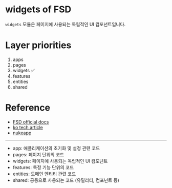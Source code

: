 # widgets of FSD

`widgets` 모듈은 페이지에 사용되는 독립적인 UI 컴포넌트입니다.

# Layer priorities

1. apps
2. pages
3. widgets ✅
4. features
5. entities
6. shared

# Reference

- [FSD official docs](https://feature-sliced.design/docs)
- [ko tech article](https://emewjin.github.io/feature-sliced-design/)
- [nukeapp](https://github.com/noveogroup-amorgunov/nukeapp)

---

- app: 애플리케이션의 초기화 및 설정 관련 코드
- pages: 페이지 단위의 코드
- widgets: 페이지에 사용되는 독립적인 UI 컴포넌트
- features: 특정 기능 단위의 코드
- entities: 도메인 엔티티 관련 코드
- shared: 공통으로 사용되는 코드 (유틸리티, 컴포넌트 등)
